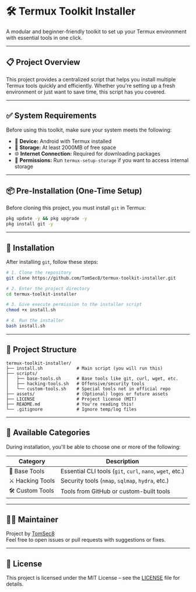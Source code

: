 # 🛠️ Termux Toolkit Installer

A modular and beginner-friendly toolkit to set up your Termux environment with essential tools in one click.

---

## 📋 Project Overview

This project provides a centralized script that helps you install multiple Termux tools quickly and efficiently. Whether you're setting up a fresh environment or just want to save time, this script has you covered.

---

## ✅ System Requirements

Before using this toolkit, make sure your system meets the following:

- 📱 **Device:** Android with Termux installed  
- 🧱 **Storage:** At least 2000MB of free space  
- 🌐 **Internet Connection:** Required for downloading packages  
- 🧰 **Permissions:** Run `termux-setup-storage` if you want to access internal storage

---

## 📦 Pre-Installation (One-Time Setup)

Before cloning this project, you must install `git` in Termux:

```bash
pkg update -y && pkg upgrade -y
pkg install git -y
```

---

## 🚀 Installation

After installing `git`, follow these steps:

```bash
# 1. Clone the repository
git clone https://github.com/TomSec8/termux-toolkit-installer.git

# 2. Enter the project directory
cd termux-toolkit-installer

# 3. Give execute permission to the installer script
chmod +x install.sh

# 4. Run the installer
bash install.sh
```

---

## 📁 Project Structure

```
termux-toolkit-installer/
├── install.sh             # Main script (you will run this)
├── scripts/
│   ├── base-tools.sh      # Base tools like git, curl, wget, etc.
│   ├── hacking-tools.sh   # Offensive/security tools
│   └── custom-tools.sh    # Special tools not in official repo
├── assets/                # (Optional) logos or future assets
├── LICENSE                # Project license (MIT)
├── README.md              # You're reading this!
└── .gitignore             # Ignore temp/log files
```

---

## 🧠 Available Categories

During installation, you'll be able to choose one or more of the following:

| Category         | Description                                             |
|------------------|---------------------------------------------------------|
| 🧰 Base Tools     | Essential CLI tools (`git`, `curl`, `nano`, `wget`, etc.) |
| ⚔️ Hacking Tools  | Security tools (`nmap`, `sqlmap`, `hydra`, etc.)         |
| 🛠️ Custom Tools   | Tools from GitHub or custom-built tools                 |

---

## 👨‍💻 Maintainer

Project by [TomSec8](https://github.com/TomSec8)  
Feel free to open issues or pull requests with suggestions or fixes.

---

## 📜 License

This project is licensed under the MIT License – see the [LICENSE](LICENSE) file for details.

